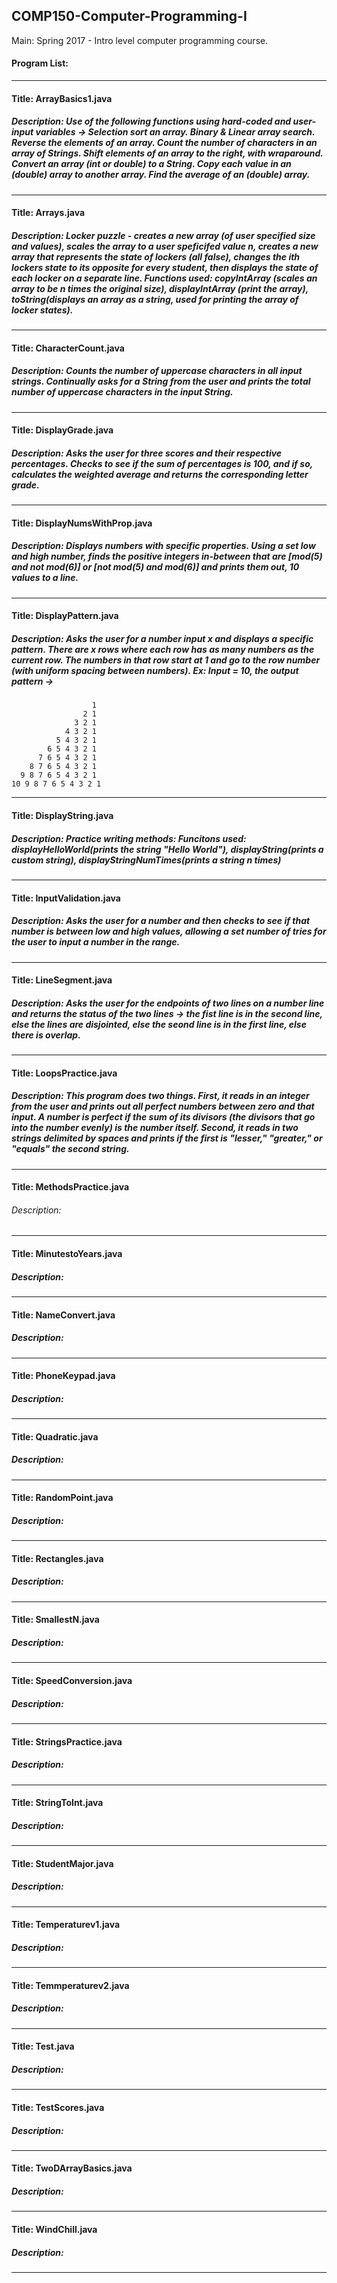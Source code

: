 ## COMP150-Computer-Programming-I
Main: Spring 2017 - Intro level computer programming course.

#### Program List: 
------------------------------------------------------
 #### Title: ArrayBasics1.java
 ##### Description: Use of the following functions using hard-coded and user-input variables -> Selection sort an array. Binary & Linear array search. Reverse the elements of an array. Count the number  of characters in an array of Strings. Shift elements of an array to the right, with wraparound. Convert an array (int or double) to a String. Copy each value in an (double) array to another array. Find the average of an (double) array. 
------------------------------------------------------
 #### Title: Arrays.java
 ##### Description: Locker puzzle - creates a new array (of user specified size and values), scales the array to a user speficifed value n, creates a new array that represents the state of lockers (all false), changes the ith lockers state to its opposite for every student, then displays the state of each locker on a separate line. Functions used: copyIntArray (scales an array to be n times the original size), displayIntArray (print the array), toString(displays an array as a string, used for printing the array of locker states). 
------------------------------------------------------
 #### Title: CharacterCount.java
 ##### Description: Counts the number of uppercase characters in all input strings. Continually asks for a String from the user and prints the total number of uppercase characters in the input String.
------------------------------------------------------
 #### Title: DisplayGrade.java
 ##### Description: Asks the user for three scores and their respective percentages. Checks to see if the sum of percentages is 100, and if so, calculates the weighted average and returns the corresponding letter grade.
------------------------------------------------------
 #### Title: DisplayNumsWithProp.java
 ##### Description: Displays numbers with specific properties. Using a set low and high number, finds the positive integers in-between that are [mod(5) and not mod(6)] or [not mod(5) and mod(6)] and prints them out, 10 values to a line. 
------------------------------------------------------
 #### Title: DisplayPattern.java
 ##### Description: Asks the user for a number input x and displays a specific pattern. There are x rows where each row has as many numbers as the current row. The numbers in that row start at 1 and go to the row number (with uniform spacing between numbers). Ex: Input = 10, the output pattern -> 
                      1 
                    2 1 
                  3 2 1 
                4 3 2 1 
              5 4 3 2 1 
            6 5 4 3 2 1 
          7 6 5 4 3 2 1 
        8 7 6 5 4 3 2 1
      9 8 7 6 5 4 3 2 1 
    10 9 8 7 6 5 4 3 2 1

------------------------------------------------------
 #### Title: DisplayString.java
 ##### Description: Practice writing methods: Funcitons used: displayHelloWorld(prints the string "Hello World"), displayString(prints a custom string), displayStringNumTimes(prints a string n times)
------------------------------------------------------
 #### Title: InputValidation.java
 ##### Description: Asks the user for a number and then checks to see if that number is between low and high values, allowing a set number of tries for the user to input a number in the range.  
------------------------------------------------------
 #### Title: LineSegment.java
 ##### Description: Asks the user for the endpoints of two lines on a number line and returns the status of the two lines -> the fist line is in the second line, else the lines are disjointed, else the seond line is in the first line, else there is overlap.
------------------------------------------------------
 #### Title: LoopsPractice.java
 ##### Description: This program does two things. First, it reads in an integer from the user and prints out all perfect numbers between zero and that input. A number is perfect if the sum of its divisors (the divisors that go into the number evenly) is the number itself. Second, it reads in two strings delimited by spaces and prints if the first is "lesser," "greater," or "equals" the second string.
------------------------------------------------------
 #### Title: MethodsPractice.java
 ###### Description:
------------------------------------------------------
 #### Title: MinutestoYears.java 
 ##### Description: 
------------------------------------------------------
 #### Title: NameConvert.java
 ##### Description: 
------------------------------------------------------
 #### Title: PhoneKeypad.java
 ##### Description: 
------------------------------------------------------
 #### Title: Quadratic.java
 ##### Description: 
------------------------------------------------------
 #### Title: RandomPoint.java
 ##### Description: 
------------------------------------------------------
 #### Title: Rectangles.java
 ##### Description: 
------------------------------------------------------
 #### Title: SmallestN.java
 ##### Description: 
------------------------------------------------------
 #### Title: SpeedConversion.java
 ##### Description: 
------------------------------------------------------
 #### Title: StringsPractice.java
 ##### Description: 
------------------------------------------------------
 #### Title: StringToInt.java
 ##### Description: 
------------------------------------------------------
 #### Title: StudentMajor.java
 ##### Description: 
------------------------------------------------------
 #### Title: Temperaturev1.java
 ##### Description: 
------------------------------------------------------
 #### Title: Temmperaturev2.java
 ##### Description: 
------------------------------------------------------
 #### Title: Test.java
 ##### Description: 
------------------------------------------------------
 #### Title: TestScores.java
 ##### Description: 
------------------------------------------------------
 #### Title: TwoDArrayBasics.java
 ##### Description: 
------------------------------------------------------
 #### Title: WindChill.java
 ##### Description: 
------------------------------------------------------
  
